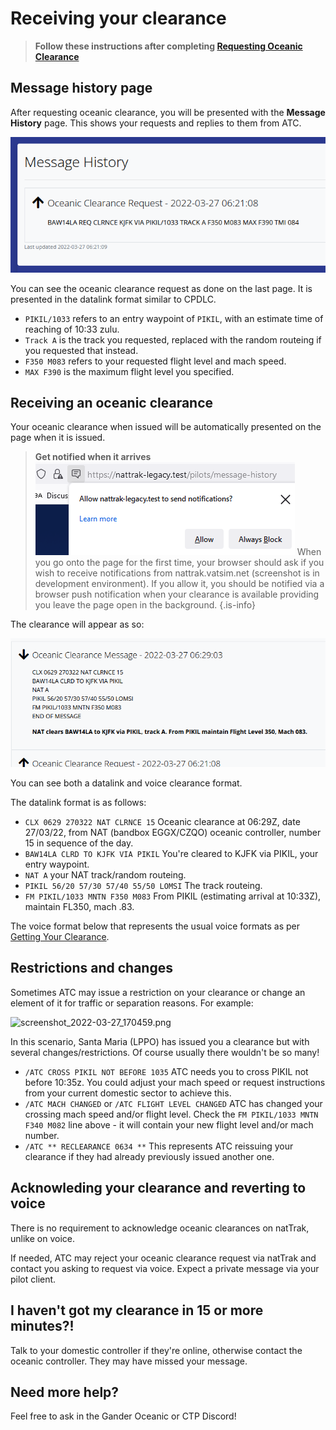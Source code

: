 # Receiving your clearance

> **Follow these instructions after completing [Requesting Oceanic Clearance](/nattrak/requesting-oceanic-clearance)**

## Message history page

After requesting oceanic clearance, you will be presented with the **Message History** page. This shows your requests and replies to them from ATC.

![screenshot_2022-03-27_165147.png](/assets/nattrak/screenshot_2022-03-27_165147.png)

You can see the oceanic clearance request as done on the last page. It is presented in the datalink format similar to CPDLC. 

* `PIKIL/1033` refers to an entry waypoint of `PIKIL`, with an estimate time of reaching of 10:33 zulu. 
* `Track A` is the track you requested, replaced with the random routeing if you requested that instead. 
* `F350 M083` refers to your requested flight level and mach speed. 
* `MAX F390` is the maximum flight level you specified.

## Receiving an oceanic clearance

Your oceanic clearance when issued will be automatically presented on the page when it is issued. 

> **Get notified when it arrives**
> ![screenshot_2022-03-27_165453.png](/assets/nattrak/screenshot_2022-03-27_165453.png)
> When you go onto the page for the first time, your browser should ask if you wish to receive notifications from nattrak.vatsim.net (screenshot is in development environment). If you allow it, you should be notified via a browser push notification when your clearance is available providing you leave the page open in the background.
{.is-info}

The clearance will appear as so:

![screenshot_2022-03-27_165918.png](/assets/nattrak/screenshot_2022-03-27_165918.png)

You can see both a datalink and voice clearance format. 

The datalink format is as follows:

* `CLX 0629 270322 NAT CLRNCE 15` Oceanic clearance at 06:29Z, date 27/03/22, from NAT (bandbox EGGX/CZQO) oceanic controller, number 15 in sequence of the day.
* `BAW14LA CLRD TO KJFK VIA PIKIL` You're cleared to KJFK via PIKIL, your entry waypoint.
* `NAT A` your NAT track/random routeing.
* `PIKIL 56/20 57/30 57/40 55/50 LOMSI` The track routeing.
* `FM PIKIL/1033 MNTN F350 M083` From PIKIL (estimating arrival at 10:33Z), maintain FL350, mach .83.

The voice format below that represents the usual voice formats as per [Getting Your Clearance](/atc/clearances).

## Restrictions and changes

Sometimes ATC may issue a restriction on your clearance or change an element of it for traffic or separation reasons. For example:

![screenshot_2022-03-27_170459.png](/screenshot_2022-03-27_170459.png)

In this scenario, Santa Maria (LPPO) has issued you a clearance but with several changes/restrictions. Of course usually there wouldn't be so many!

* `/ATC CROSS PIKIL NOT BEFORE 1035` ATC needs you to cross PIKIL not before 10:35z. You could adjust your mach speed or request instructions from your current domestic sector to achieve this. 
* `/ATC MACH CHANGED` or `/ATC FLIGHT LEVEL CHANGED` ATC has changed your crossing mach speed and/or flight level. Check the `FM PIKIL/1033 MNTN F340 M082` line above - it will contain your new flight level and/or mach number.
* `/ATC ** RECLEARANCE 0634 **` This represents ATC reissuing your clearance if they had already previously issued another one. 

## Acknowleding your clearance and reverting to voice

There is no requirement to acknowledge oceanic clearances on natTrak, unlike on voice.

If needed, ATC may reject your oceanic clearance request via natTrak and contact you asking to request via voice. Expect a private message via your pilot client.

## I haven't got my clearance in 15 or more minutes?!

Talk to your domestic controller if they're online, otherwise contact the oceanic controller. They may have missed your message. 

## Need more help?

Feel free to ask in the Gander Oceanic or CTP Discord!